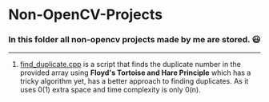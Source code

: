 # Non-OpenCV-Projects

### In this folder all non-opencv projects made by me are stored. :smiley:
---

1. [find_duplicate.cpp](https://github.com/kjamal-hub/scriptex/blob/master/C%2B%2B/Non-OpenCV-Projects/find_duplicate.cpp) is a script that finds the duplicate number in the provided array using **Floyd's Tortoise and Hare Principle** which has a tricky algorithm yet, has a better approach to finding duplicates. As it uses 0(1) extra space and time complexity is only 0(n).

